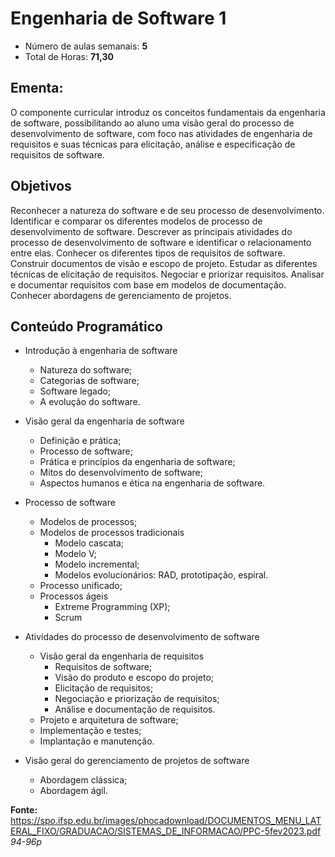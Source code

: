 # Engenharia de Software 1

- Número de aulas semanais: <b>5</b>
- Total de Horas: <b>71,30</b>

## Ementa:

<p>O componente curricular introduz os conceitos fundamentais da engenharia de software, possibilitando ao aluno uma visão geral do processo de desenvolvimento de software, com foco nas atividades de engenharia de requisitos e suas técnicas para elicitação, análise e especificação de requisitos de software.</p>

## Objetivos

<p>Reconhecer a natureza do software e de seu processo de desenvolvimento. Identificar e comparar os diferentes modelos de processo de desenvolvimento de software. Descrever as principais atividades do processo de desenvolvimento de software e identificar o relacionamento entre elas. Conhecer os diferentes tipos de requisitos de software. Construir documentos de visão e escopo de projeto. Estudar as diferentes técnicas de elicitação de requisitos. Negociar e priorizar requisitos. Analisar e documentar requisitos com base em modelos de documentação. Conhecer abordagens de gerenciamento de projetos.</p>

## Conteúdo Programático

- Introdução à engenharia de software
    - Natureza do software;
    - Categorias de software;
    - Software legado;
    - A evolução do software.

- Visão geral da engenharia de software

    - Definição e prática;
    - Processo de software;
    - Prática e princípios da engenharia de software;
    - Mitos do desenvolvimento de software;
    - Aspectos humanos e ética na engenharia de software.

- Processo de software
    - Modelos de processos;
    - Modelos de processos tradicionais
        - Modelo cascata;
        - Modelo V;
        - Modelo incremental;
        - Modelos evolucionários: RAD, prototipação, espiral.
    - Processo unificado;
    - Processos ágeis
        - Extreme Programming (XP);
        - Scrum

- Atividades do processo de desenvolvimento de software
    - Visão geral da engenharia de requisitos
        - Requisitos de software;
        - Visão do produto e escopo do projeto;
        - Elicitação de requisitos;
        - Negociação e priorização de requisitos;
        - Análise e documentação de requisitos.
    - Projeto e arquitetura de software;
    - Implementação e testes;
    - Implantação e manutenção.

- Visão geral do gerenciamento de projetos de software
    - Abordagem clássica;
    - Abordagem ágil.

<b>Fonte:</b> https://spo.ifsp.edu.br/images/phocadownload/DOCUMENTOS_MENU_LATERAL_FIXO/GRADUACAO/SISTEMAS_DE_INFORMACAO/PPC-5fev2023.pdf <i>94-96p</i>

